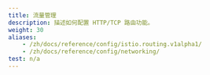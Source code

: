 ```yaml
---
title: 流量管理
description: 描述如何配置 HTTP/TCP 路由功能。
weight: 30
aliases:
    - /zh/docs/reference/config/istio.routing.v1alpha1/
    - /zh/docs/reference/config/networking/
test: n/a
---
```

